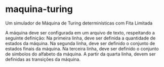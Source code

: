# maquina-turing
Um simulador de Máquina de Turing determinísticas com Fita Limitada

A máquina deve ser configurada em um arquivo de texto, respeitando a seguinte definição:
Na primeira linha, deve ser definida a quantidade de estados da máquina.
Na segunda linha, deve ser definido o conjunto de estados finais da máquina.
Na terceira linha, deve ser definido o conjunto de símbolos do alfabeto da máquina.
A partir da quarta linha, devem ser definidas as transições da máquina.
